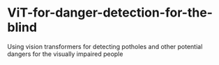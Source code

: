 # ViT-for-danger-detection-for-the-blind
Using vision transformers for detecting potholes and other potential dangers for the visually impaired people
